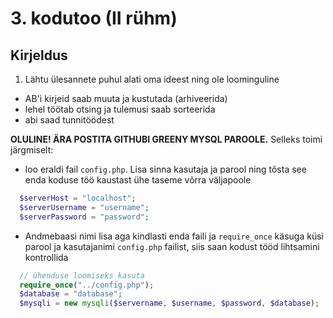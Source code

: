 # 3. kodutoo (II rühm)

## Kirjeldus
1. Lähtu ülesannete puhul alati oma ideest ning ole loominguline
  * AB'i kirjeid saab muuta ja kustutada (arhiveerida)
  * lehel töötab otsing ja tulemusi saab sorteerida 
  * abi saad tunnitöödest 

**OLULINE! ÄRA POSTITA GITHUBI GREENY MYSQL PAROOLE.** Selleks toimi järgmiselt:
  * loo eraldi fail `config.php`. Lisa sinna kasutaja ja parool ning tõsta see enda koduse töö kaustast ühe taseme võrra väljapoole
```PHP
  $serverHost = "localhost";
  $serverUsername = "username";
  $serverPassword = "password";
```
  * Andmebaasi nimi lisa aga kindlasti enda faili ja `require_once` käsuga küsi parool ja kasutajanimi `config.php` failist, siis saan kodust tööd lihtsamini kontrollida
```PHP
  // ühenduse loomiseks kasuta
  require_once("../config.php");
  $database = "database";
  $mysqli = new mysqli($servername, $username, $password, $database);
```

